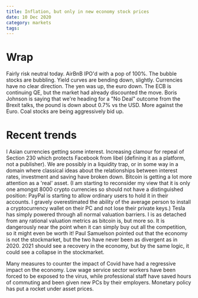```yaml
---
title: Inflation, but only in new economy stock prices
date: 10 Dec 2020
category: markets
tags: 
---
```


# Wrap

Fairly risk neutral today.
AirBnB IPO'd with a pop of 100%.
The bubble stocks are bubbling.
Yield curves are bending down, slightly.
Currencies have no clear direction. The yen was up, the euro down.
The ECB is continuing QE, but the market had already discounted the move.
Boris Johnson is saying that we're heading for a "No Deal" outcome from the Brexit talks, the pound is down about 0.7% vs the USD. 
More against the Euro. 
Coal stocks are being aggressively bid up.


# Recent trends

I 
Asian currencies getting some interest.
Increasing clamour for repeal of Section 230 which protects Facebook from libel (defining it as a platform, not a publisher).
We are possibly in a liquidity trap, or in some way in a domain where classical ideas about the relationships between interest rates, investment and saving have broken down.
Bitcoin is getting a lot more attention as a 'real' asset. 
(I am starting to reconsider my view that it is only one amongst 8000 crypto currencies so should not have a distinguished position: PayPal is starting to allow ordinary users to hold it in their accounts. I gravely overestimated the ability of the average person to install a cryptocurrency wallet on their PC and not lose their private keys.)
Tesla has simply powered through all normal valuation barriers. I is as detached from any rational valuation metrics as bitcoin is, but more so. It is dangerously near the point when it can simply buy out all the competition, so it might even be worth it!
Paul Samuelson pointed out that the economy is not the stockmarket, but the two have never been as divergent as in 2020. 2021 should see a recovery in the economy, but by the same logic, it could see a collapse in the stockmarket.

Many measures to counter the impact of Covid have had a regressive impact on the economy. 
Low wage service sector workers have been forced to be exposed to the virus, while professional staff have saved hours of commuting and been given new PCs by their employers.
Monetary policy has put a rocket under asset prices.



